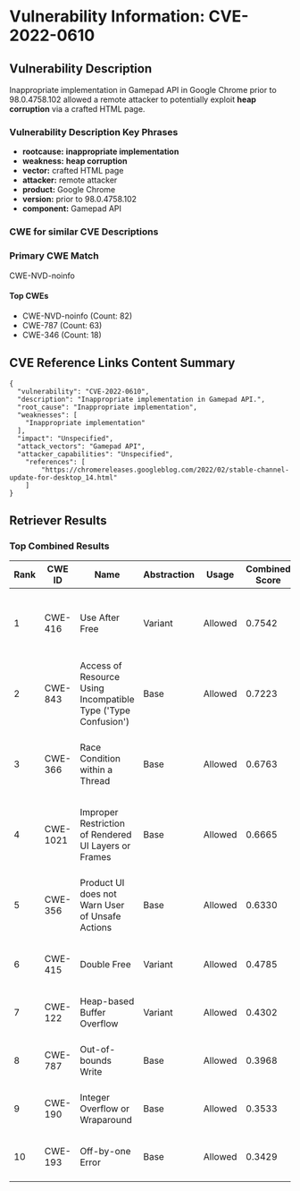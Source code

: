 # Vulnerability Information: CVE-2022-0610

## Vulnerability Description
Inappropriate implementation in Gamepad API in Google Chrome prior to 98.0.4758.102 allowed a remote attacker to potentially exploit **heap corruption** via a crafted HTML page.

### Vulnerability Description Key Phrases
- **rootcause:** **inappropriate implementation**
- **weakness:** **heap corruption**
- **vector:** crafted HTML page
- **attacker:** remote attacker
- **product:** Google Chrome
- **version:** prior to 98.0.4758.102
- **component:** Gamepad API

### CWE for similar CVE Descriptions
### Primary CWE Match
CWE-NVD-noinfo

#### Top CWEs
- CWE-NVD-noinfo (Count: 82)
- CWE-787 (Count: 63)
- CWE-346 (Count: 18)

## CVE Reference Links Content Summary
```
{
  "vulnerability": "CVE-2022-0610",
  "description": "Inappropriate implementation in Gamepad API.",
  "root_cause": "Inappropriate implementation",
  "weaknesses": [
    "Inappropriate implementation"
  ],
  "impact": "Unspecified",
  "attack_vectors": "Gamepad API",
  "attacker_capabilities": "Unspecified",
    "references": [
        "https://chromereleases.googleblog.com/2022/02/stable-channel-update-for-desktop_14.html"
    ]
}
```

## Retriever Results

### Top Combined Results

| Rank | CWE ID | Name | Abstraction | Usage | Combined Score | Retrievers | Individual Scores |
|------|--------|------|-------------|-------|---------------|------------|-------------------|
| 1 | CWE-416 | Use After Free | Variant | Allowed | 0.7542 | dense, sparse, graph | dense: 0.597, sparse: 0.399, graph: 0.812 |
| 2 | CWE-843 | Access of Resource Using Incompatible Type ('Type Confusion') | Base | Allowed | 0.7223 | dense, sparse, graph | dense: 0.527, sparse: 0.372, graph: 0.688 |
| 3 | CWE-366 | Race Condition within a Thread | Base | Allowed | 0.6763 | dense, sparse, graph | dense: 0.547, sparse: 0.328, graph: 0.600 |
| 4 | CWE-1021 | Improper Restriction of Rendered UI Layers or Frames | Base | Allowed | 0.6665 | dense, sparse, graph | dense: 0.578, sparse: 0.271, graph: 0.621 |
| 5 | CWE-356 | Product UI does not Warn User of Unsafe Actions | Base | Allowed | 0.6330 | dense, sparse, graph | dense: 0.550, sparse: 0.248, graph: 0.603 |
| 6 | CWE-415 | Double Free | Variant | Allowed | 0.4785 | sparse, graph | sparse: 0.281, graph: 1.000 |
| 7 | CWE-122 | Heap-based Buffer Overflow | Variant | Allowed | 0.4302 | dense, sparse | dense: 0.549, sparse: 0.335 |
| 8 | CWE-787 | Out-of-bounds Write | Base | Allowed | 0.3968 | dense, sparse | dense: 0.516, sparse: 0.242 |
| 9 | CWE-190 | Integer Overflow or Wraparound | Base | Allowed | 0.3533 | sparse, graph | sparse: 0.242, graph: 0.602 |
| 10 | CWE-193 | Off-by-one Error | Base | Allowed | 0.3429 | sparse, graph | sparse: 0.223, graph: 0.602 |


